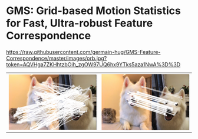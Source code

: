 # GMS: Grid-based Motion Statistics for Fast, Ultra-robust Feature Correspondence  

https://raw.githubusercontent.com/germain-hug/GMS-Feature-Correspondence/master/images/orb.jpg?token=AQVHga7ZKHhtzbOih_zgOW97UQ6hx9YTks5aza1NwA%3D%3D

<table style="width:100%">
  <tr>
    <th><div align="center"><img width="250" src ="https://raw.githubusercontent.com/germain-hug/GMS-Feature-Correspondence/master/images/orb.jpg" /></div></th>
    <th><div align="center"><img width="250" src ="https://raw.githubusercontent.com/germain-hug/GMS-Feature-Correspondence/master/images/gms.jpg" /></div></th> 
  </tr>
</table>
